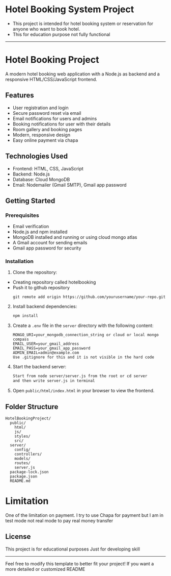 ﻿# Hotel Booking System Project
- This project is intended for hotel booking system or reservation for 
 anyone who want to book hotel.
- This for education purpose not fully functional

---

# Hotel Booking Project

A modern hotel booking web application with a Node.js as backend and a responsive HTML/CSS/JavaScript frontend.

## Features

- User registration and login
- Secure password reset via email
- Email notifications for users and admins
- Booking notifications for user with their details
- Room gallery and booking pages
- Modern, responsive design
- Easy online payment via chapa

## Technologies Used

- Frontend: HTML, CSS, JavaScript
- Backend: Node.js
- Database: Cloud MongoDB
- Email: Nodemailer (Gmail SMTP), Gmail app password

## Getting Started

### Prerequisites
- Email verification 
- Node.js and npm installed
- MongoDB installed and running or using cloud mongo atlas
- A Gmail account for sending emails
- Gmail app password for security

### Installation

1. Clone the repository:
 - Creating repository called hotelbooking
 - Push it to github repository
   ```
   git remote add origin https://github.com/yourusername/your-repo.git

2. Install backend dependencies:
   ```sh
   npm install
   ```

3. Create a `.env` file in the `server` directory with the following content:
   ```
   MONGO_URI=your_mongodb_connection_string or cloud or local mongo compass
   EMAIL_USER=your_gmail_address
   EMAIL_PASS=your_gmail_app_password
   ADMIN_EMAIL=admin@example.com
   Use .gitignore for this and it is not visible in the hard code
   ```

4. Start the backend server:
   ```sh
   Start from node server/server.js from the root or cd server
   and then write server.js in terminal
   ```

5. Open `public/html/index.html` in your browser to view the frontend.

## Folder Structure

```
HotelBookingProject/
  public/
    html/
    js/
    styles/
    src/
  server/
    config/
    controllers/
    models/
    routes/
    server.js
  package-lock.json
  package.json
  README.md

```
# Limitation
One of the limitation on payment. 
I try to use Chapa for payment but I am in test mode not real mode to pay real money transfer

## License

This project is for educational purposes
Just for developing skill

---

Feel free to modify this template to better fit your project! 
If you want a more detailed or customized README

